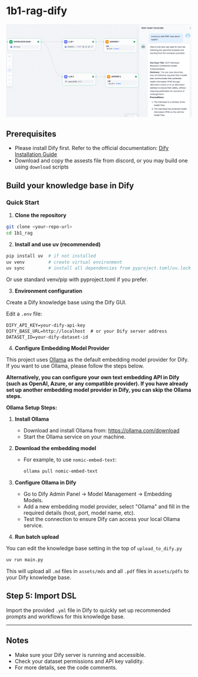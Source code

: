 # 1b1-rag-dify

![1b1-dify-workflow](assets/1b1-dify-workflow.png)

## Prerequisites

- Please install Dify first. Refer to the official documentation: [Dify Installation Guide](https://docs.dify.ai/en/getting-started/install-self-hosted/readme)
- Download and copy the assests file from discord, or you may build one using `download` scripts

## Build your knowledge base in Dify

### Quick Start

1. **Clone the repository**

```bash
git clone <your-repo-url>
cd 1b1_rag
```

2. **Install and use uv (recommended)**

```bash
pip install uv  # if not installed
uv venv         # create virtual environment
uv sync         # install all dependencies from pyproject.toml/uv.lock
```

Or use standard venv/pip with pyproject.toml if you prefer.

3. **Environment configuration**

Create a Dify knowledge base using the Dify GUI.

Edit a `.env` file:

```
DIFY_API_KEY=your-dify-api-key
DIFY_BASE_URL=http://localhost  # or your Dify server address
DATASET_ID=your-dify-dataset-id
```

4. **Configure Embedding Model Provider**

This project uses [Ollama](https://ollama.com/) as the default embedding model provider for Dify. If you want to use Ollama, please follow the steps below.

**Alternatively, you can configure your own text embedding API in Dify (such as OpenAI, Azure, or any compatible provider). If you have already set up another embedding model provider in Dify, you can skip the Ollama steps.**

**Ollama Setup Steps:**

1. **Install Ollama**
   - Download and install Ollama from: https://ollama.com/download
   - Start the Ollama service on your machine.

2. **Download the embedding model**
   - For example, to use `nomic-embed-text`:
     ```bash
     ollama pull nomic-embed-text
     ```

3. **Configure Ollama in Dify**
   - Go to Dify Admin Panel → Model Management → Embedding Models.
   - Add a new embedding model provider, select "Ollama" and fill in the required details (host, port, model name, etc).
   - Test the connection to ensure Dify can access your local Ollama service.

4. **Run batch upload**

You can edit the knowledge base setting in the top of `upload_to_dify.py`

```bash
uv run main.py
```

This will upload all `.md` files in `assets/mds` and all `.pdf` files in `assets/pdfs` to your Dify knowledge base.

## Step 5: Import DSL

Import the provided `.yml` file in Dify to quickly set up recommended prompts and workflows for this knowledge base.

---

## Notes

- Make sure your Dify server is running and accessible.
- Check your dataset permissions and API key validity.
- For more details, see the code comments.
